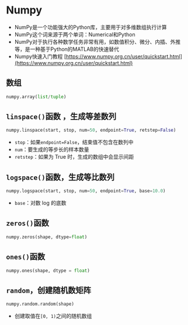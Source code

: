 # Numpy

- NumPy是一个功能强大的Python库，主要用于对多维数组执行计算
- NumPy这个词来源于两个单词：Numerical和Python
- NumPy对于执行各种数学任务非常有用，如数值积分、微分、内插、外推等，是一种基于Python的MATLAB的快速替代
- Numpy快速入门教程 [https://www.numpy.org.cn/user/quickstart.html](https://www.numpy.org.cn/user/quickstart.html)

## 数组

```python
numpy.array(list/tuple)
```

## `linspace()`函数 ，生成等差数列

```python
numpy.linspace(start, stop, num=50, endpoint=True, retstep=False)
```

- `stop`：如果`endpoint=False`，结束值不包含在数列中
- `num`：要生成的等步长的样本数量
- `retstep`：如果为 True 时，生成的数组中会显示间距

## `logspace()`函数，生成等比数列

```python
numpy.logspace(start, stop, num=50, endpoint=True, base=10.0)
```

- `base`：对数 log 的底数

## `zeros()`函数

```python
numpy.zeros(shape, dtype=float)
```

## `ones()`函数

```python
numpy.ones(shape, dtype = float)
```

## `random`，创建随机数矩阵 

```python
numpy.random.random(shape)
```

- 创建取值在`[0, 1)`之间的随机数组

